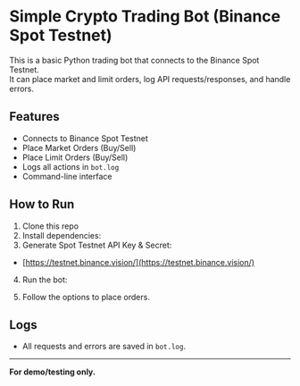 # Simple Crypto Trading Bot (Binance Spot Testnet)

This is a basic Python trading bot that connects to the Binance Spot Testnet.  
It can place market and limit orders, log API requests/responses, and handle errors.

## Features

- Connects to Binance Spot Testnet
- Place Market Orders (Buy/Sell)
- Place Limit Orders (Buy/Sell)
- Logs all actions in `bot.log`
- Command-line interface

## How to Run

1. Clone this repo  
2. Install dependencies:
3. Generate Spot Testnet API Key & Secret:
- [https://testnet.binance.vision/](https://testnet.binance.vision/)

4. Run the bot:

5. Follow the options to place orders.

## Logs

- All requests and errors are saved in `bot.log`.

---

**For demo/testing only.**
